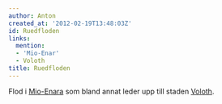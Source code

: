 ```yaml
---
author: Anton
created_at: '2012-02-19T13:48:03Z'
id: Ruedfloden
links:
  mention:
  - 'Mio-Enar'
  - Voloth
title: Ruedfloden
---
```


Flod i [Mio-Enara] som bland annat leder upp till staden [Voloth].

  [Mio-Enara]: Mio-Enar
  [Voloth]: Voloth
